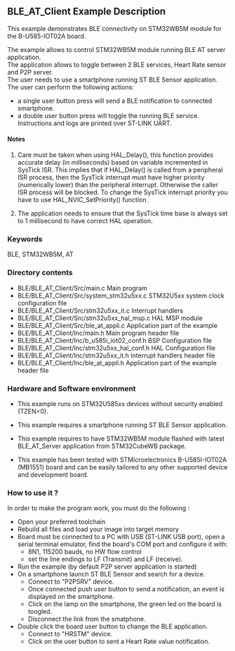 ## <b>BLE_AT_Client Example Description</b>

This example demonstrates BLE connectivity on STM32WB5M module for the B-U585-IOT02A board.

The example allows to control STM32WB5M module running BLE AT server application.  
The application allows to toggle between 2 BLE services, Heart Rate sensor and P2P server.  
The user needs to use a smartphone running ST BLE Sensor application.  
The user can perform the following actions:  
  - a single user button press will send a BLE notification to connected smartphone.  
  - a double user button press will toggle the running BLE service.  
Instructions and logs are printed over ST-LINK UART.  

#### <b>Notes</b>

 1. Care must be taken when using HAL_Delay(), this function provides accurate delay (in milliseconds)
    based on variable incremented in SysTick ISR. This implies that if HAL_Delay() is called from
    a peripheral ISR process, then the SysTick interrupt must have higher priority (numerically lower)
    than the peripheral interrupt. Otherwise the caller ISR process will be blocked.
    To change the SysTick interrupt priority you have to use HAL_NVIC_SetPriority() function.

 2. The application needs to ensure that the SysTick time base is always set to 1 millisecond
    to have correct HAL operation.

### <b>Keywords</b>

BLE, STM32WB5M, AT

### <b>Directory contents</b>

  - BLE/BLE_AT_Client/Src/main.c                  Main program
  - BLE/BLE_AT_Client/Src/system_stm32u5xx.c      STM32U5xx system clock configuration file
  - BLE/BLE_AT_Client/Src/stm32u5xx_it.c          Interrupt handlers
  - BLE/BLE_AT_Client/Src/stm32u5xx_hal_msp.c     HAL MSP module
  - BLE/BLE_AT_Client/Src/ble_at_appli.c          Application part of the example  
  - BLE/BLE_AT_Client/Inc/main.h                  Main program header file
  - BLE/BLE_AT_Client/Inc/b_u585i_iot02_conf.h    BSP Configuration file
  - BLE/BLE_AT_Client/Inc/stm32u5xx_hal_conf.h    HAL Configuration file
  - BLE/BLE_AT_Client/Inc/stm32u5xx_it.h          Interrupt handlers header file
  - BLE/BLE_AT_Client/Inc/ble_at_appli.h          Application part of the example header file

### <b>Hardware and Software environment</b>

  - This example runs on STM32U585xx devices without security enabled (TZEN=0).

  - This example requires a smartphone running ST BLE Sensor application.

  - This example requires to have STM32WB5M module flashed with latest 
    BLE_AT_Server application from STM32CubeWB package.

  - This example has been tested with STMicroelectronics B-U585I-IOT02A (MB1551)
    board and can be easily tailored to any other supported device
    and development board.

### <b>How to use it ?</b>

In order to make the program work, you must do the following :  
 - Open your preferred toolchain  
 - Rebuild all files and load your image into target memory  
 - Board must be connected to a PC with USB (ST-LINK USB port),
   open a serial terminal emulator, find the board's COM port and configure it with:  
    - 8N1, 115200 bauds, no HW flow control  
    - set the line endings to LF (Transmit) and LF (receive).  
 - Run the example (by default P2P server application is started)  
 - On a smartphone launch ST BLE Sensor and search for a device.  
   - Connect to "P2PSRV" device.  
   - Once connected push user button to send a notification, an event is displayed on the smartphone.  
   - Click on the lamp on the smartphone, the green led on the board is toogled.  
   - Disconnect the link from the smatphone.  
 - Double click the board user button to change the BLE application.  
   - Connect to "HRSTM" device.  
   - Click on the user button to sent a Heart Rate value notification.

